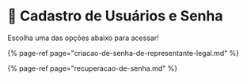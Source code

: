 # 🔑 Cadastro de Usuários e Senha

Escolha uma das opções abaixo para acessar!

{% page-ref page="criacao-de-senha-de-representante-legal.md" %}

{% page-ref page="recuperacao-de-senha.md" %}



